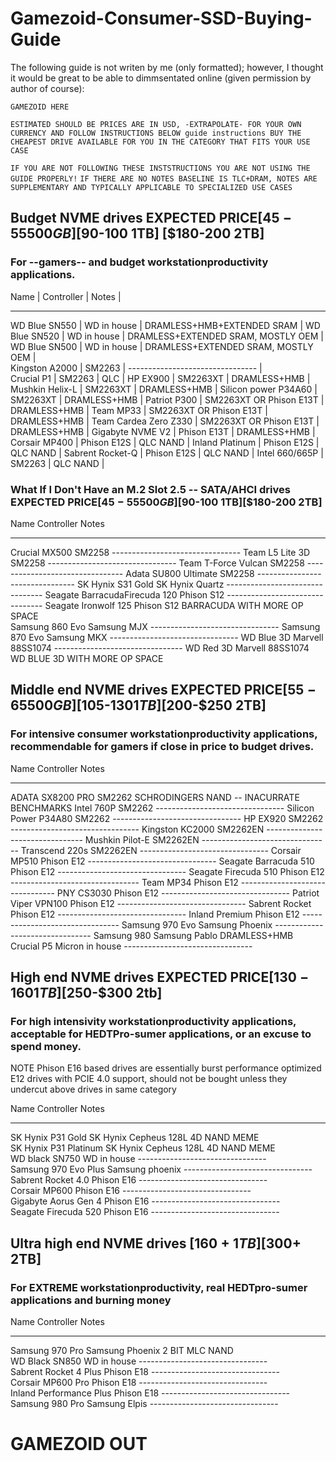 # Gamezoid-Consumer-SSD-Buying-Guide

The following guide is not writen by me (only formatted); however, I thought it would be great to be able to dimmsentated online (given permission by author of course):

`GAMEZOID HERE`

`ESTIMATED SHOULD BE PRICES ARE IN USD, -EXTRAPOLATE- FOR YOUR OWN CURRENCY AND FOLLOW INSTRUCTIONS BELOW guide instructions BUY THE CHEAPEST DRIVE AVAILABLE FOR YOU IN THE CATEGORY THAT FITS YOUR USE CASE`

`IF YOU ARE NOT FOLLOWING THESE INSTSTRUCTIONS YOU ARE NOT USING THE GUIDE PROPERLY!`
`IF THERE ARE NO NOTES BASELINE IS TLC+DRAM, NOTES ARE SUPPLEMENTARY AND TYPICALLY APPLICABLE TO SPECIALIZED USE CASES`

## Budget NVME drives EXPECTED PRICE[$45-55 500GB] [$90-100 1TB] [$180-200 2TB]

### For --gamers-- and budget workstationproductivity applications.

   Name                                      | Controller                            |  Notes                          |  
   -----------------------------------------  --------------------------------------  -------------------------------- 
   WD Blue SN550                            |  WD in house                       |      DRAMLESS+HMB+EXTENDED SRAM       |
   WD Blue SN520                             | WD in house                        |     DRAMLESS+EXTENDED SRAM, MOSTLY OEM |    
   WD Blue SN500                             | WD in house                        |     DRAMLESS+EXTENDED SRAM, MOSTLY OEM  |      
   Kingston A2000                          |   SM2263                             |     --------------------------------   |                            
   Crucial P1                              |   SM2263                              |    QLC                              |
   HP EX900                                |   SM2263XT                            |    DRAMLESS+HMB                     |
   Mushkin Helix-L                        |    SM2263XT                            |    DRAMLESS+HMB                      | 
   Silicon power P34A60                   |    SM2263XT                             |   DRAMLESS+HMB                     |
   Patriot P300                           |    SM2263XT OR Phison E13T              |   DRAMLESS+HMB                     |
   Team MP33                              |    SM2263XT OR Phison E13T              |   DRAMLESS+HMB                     |
   Team Cardea Zero Z330                  |    SM2263XT OR Phison E13T               |  DRAMLESS+HMB                     |
   Gigabyte NVME V2                       |    Phison E13T                           |  DRAMLESS+HMB                     |
   Corsair MP400                          |    Phison E12S                          |   QLC NAND                         |
   Inland Platinum                        |    Phison E12S                          |   QLC NAND                         |
   Sabrent Rocket-Q                       |    Phison E12S                          |   QLC NAND                         |
   Intel 660/665P                         |    SM2263                               |   QLC NAND                         |
  
  
  
### What If I Don't Have an M.2 Slot 2.5 -- SATA/AHCI drives EXPECTED PRICE[$45-55 500GB][$90-100 1TB][$180-200 2TB]
   Name                                       Controller                              Notes                            
   -----------------------------------------  --------------------------------------  -------------------------------- 
   Crucial MX500                              SM2258                                  -------------------------------- 
   Team L5 Lite 3D                            SM2258                                  -------------------------------- 
   Team T-Force Vulcan                        SM2258                                  -------------------------------- 
   Adata SU800 Ultimate                       SM2258                                  -------------------------------- 
   SK Hynix S31 Gold                          SK Hynix Quartz                         -------------------------------- 
   Seagate BarracudaFirecuda 120              Phison S12                              -------------------------------- 
   Seagate Ironwolf 125                       Phison S12                              BARRACUDA WITH MORE OP SPACE     
   Samsung 860 Evo                            Samsung MJX                             -------------------------------- 
   Samsung 870 Evo                            Samsung MKX                             -------------------------------- 
   WD Blue 3D                                 Marvell 88SS1074                        -------------------------------- 
   WD Red 3D                                  Marvell 88SS1074                        WD BLUE 3D WITH MORE OP SPACE    

## Middle end NVME drives EXPECTED PRICE[$55-65 500GB][$105-$130 1TB][$200-$250 2TB]

### For intensive consumer workstationproductivity applications, recommendable for gamers if close in price to budget drives.
   Name                                       Controller                              Notes                            
   -----------------------------------------  --------------------------------------  -------------------------------- 
   ADATA SX8200 PRO                           SM2262                                  SCHRODINGERS NAND -- INACURRATE BENCHMARKS 
   Intel 760P                                 SM2262                                  -------------------------------- 
   Silicon Power P34A80                       SM2262                                  -------------------------------- 
   HP EX920                                   SM2262                                  -------------------------------- 
   Kingston KC2000                            SM2262EN                                -------------------------------- 
   Mushkin Pilot-E                            SM2262EN                                -------------------------------- 
   Transcend 220s                             SM2262EN                                -------------------------------- 
   Corsair MP510                              Phison E12                              -------------------------------- 
   Seagate Barracuda 510                      Phison E12                              -------------------------------- 
   Seagate Firecuda 510                       Phison E12                              -------------------------------- 
   Team MP34                                  Phison E12                              -------------------------------- 
   PNY CS3030                                 Phison E12                              -------------------------------- 
   Patriot Viper VPN100                       Phison E12                              -------------------------------- 
   Sabrent Rocket                             Phison E12                              -------------------------------- 
   Inland Premium                             Phison E12                              -------------------------------- 
   Samsung 970 Evo                            Samsung Phoenix                         -------------------------------- 
   Samsung 980                                Samsung Pablo                           DRAMLESS+HMB                     
   Crucial P5                                 Micron in house                         -------------------------------- 

## High end NVME drives EXPECTED PRICE[$130-160 1TB][$250-$300 2tb]

### For high intensivity workstationproductivity applications, acceptable for HEDTPro-sumer applications, or an excuse to spend money.	

NOTE Phison E16 based drives are essentially burst performance optimized E12 drives with PCIE 4.0 support, should not be bought unless they undercut above drives in same category

   Name                                       Controller                              Notes                            
   -----------------------------------------  --------------------------------------  -------------------------------- 
   SK Hynix P31 Gold                          SK Hynix Cepheus                        128L 4D NAND MEME                 
   SK Hynix P31 Platinum                      SK Hynix Cepheus                        128L 4D NAND MEME                
   WD black SN750                             WD in house                             --------------------------------      
   Samsung 970 Evo Plus                       Samsung phoenix                         --------------------------------   
   Sabrent Rocket 4.0                         Phison E16                              --------------------------------   
   Corsair MP600                              Phison E16                              --------------------------------   
   Gigabyte Aorus Gen 4                       Phison E16                              --------------------------------   
   Seagate Firecuda 520                       Phison E16                              --------------------------------   


## Ultra high end NVME drives [$160+ 1TB] [$300+ 2TB]
### For EXTREME workstationproductivity, real HEDTpro-sumer applications and burning money

  Name                                       Controller                              Notes                            
  -----------------------------------------  --------------------------------------  -------------------------------- 
  Samsung 970 Pro                            Samsung Phoenix                         2 BIT MLC NAND                   
  WD Black SN850                             WD in house                             --------------------------------   
  Sabrent Rocket 4 Plus                      Phison E18                              --------------------------------   
  Corsair MP600 Pro                          Phison E18                              --------------------------------   
  Inland Performance Plus                    Phison E18                              --------------------------------   
  Samsung 980 Pro                            Samsung Elpis                           --------------------------------   

# GAMEZOID OUT



